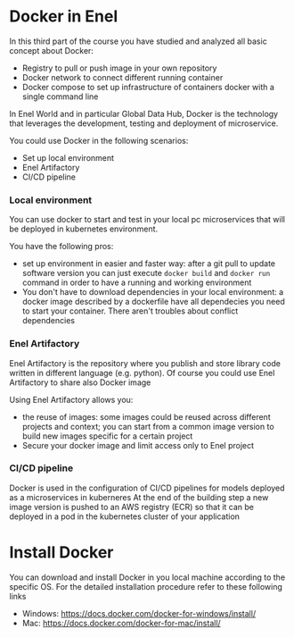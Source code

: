 # Docker in Enel

In this third part of the course you have studied and analyzed all basic concept about Docker:
- Registry to pull or push image in your own repository
- Docker network to connect different running container
- Docker compose to set up infrastructure of containers docker with a single command line

In Enel World and in particular Global Data Hub, Docker is the technology that leverages the
development, testing and deployment of microservice.

You could use Docker in the following scenarios:
- Set up local environment
- Enel Artifactory
- CI/CD pipeline

### Local environment
You can use docker to start and test in your local pc microservices that will be deployed in 
kubernetes environment.

You have the following pros:
- set up environment in easier and faster way: after a git pull to update
  software version you can just execute `docker build` and `docker run` command
  in order to have a running and working environment
- You don't have to download dependencies in your local environment: a docker image described
by a dockerfile have all dependecies you need to start your container. There aren't troubles about
  conflict dependencies

### Enel Artifactory
Enel Artifactory is the repository where you publish and store library code written in different
language (e.g. python). Of course you could use Enel Artifactory to share also Docker image

Using Enel Artifactory allows you:
- the reuse of images: some images could be reused across different projects and context; you can
start from a common image version to build new images specific for a certain project
- Secure your docker image and limit access only to Enel project

### CI/CD pipeline

Docker is used in the configuration of CI/CD pipelines for models deployed as a microservices
in kuberneres
At the end of the building step a new image version is pushed to an AWS registry (ECR)
so that it can be deployed in a pod in the kubernetes cluster of your application


# Install Docker
You can download and install Docker in you local machine according to the specific OS.
For the detailed installation procedure refer to these following links
- Windows: https://docs.docker.com/docker-for-windows/install/
- Mac: https://docs.docker.com/docker-for-mac/install/